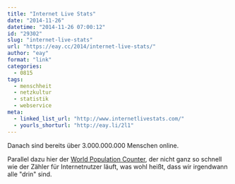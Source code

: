 ```yaml
---
title: "Internet Live Stats"
date: "2014-11-26"
datetime: "2014-11-26 07:00:12"
id: "29302"
slug: "internet-live-stats"
url: "https://eay.cc/2014/internet-live-stats/"
author: "eay"
format: "link"
categories:
  - 0815
tags:
  - menschheit
  - netzkultur
  - statistik
  - webservice
meta:
  - linked_list_url: "http://www.internetlivestats.com/"
  - yourls_shorturl: "http://eay.li/2l1"
---
```


Danach sind bereits über 3.000.000.000 Menschen online.

Parallel dazu hier der [World Population Counter](http://www.worldometers.info/world-population/), der nicht ganz so schnell wie der Zähler für Internetnutzer läuft, was wohl heißt, dass wir irgendwann alle "drin" sind.
